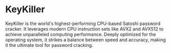 # KeyKiller
KeyKiller is the world's highest-performing CPU-based Satoshi password cracker. It leverages modern CPU instruction sets like AVX2 and AVX512 to achieve unparalleled computing performance. Deeply optimized for the operating system, it strikes a balance between speed and accuracy, making it the ultimate tool for password cracking.
